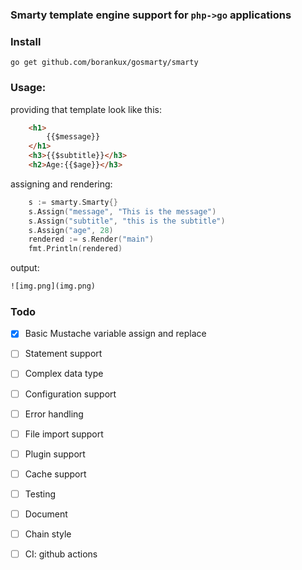 ### Smarty template engine support for `php->go` applications

### Install
`go get github.com/borankux/gosmarty/smarty`

### Usage:

providing that template look like this:
```html
    <h1>
        {{$message}}
    </h1>
    <h3>{{$subtitle}}</h3>
    <h2>Age:{{$age}}</h3>
```
assigning and rendering:

```go
	s := smarty.Smarty{}
	s.Assign("message", "This is the message")
	s.Assign("subtitle", "this is the subtitle")
	s.Assign("age", 28)
	rendered := s.Render("main")
	fmt.Println(rendered)
```
output:
```html
![img.png](img.png)
```

### Todo
- [x] Basic Mustache variable assign and replace
- [ ] Statement support
- [ ] Complex data type  
- [ ] Configuration support
- [ ] Error handling
- [ ] File import support  
- [ ] Plugin support
- [ ] Cache support
- [ ] Testing
- [ ] Document
- [ ] Chain style
- [ ] CI: github actions

